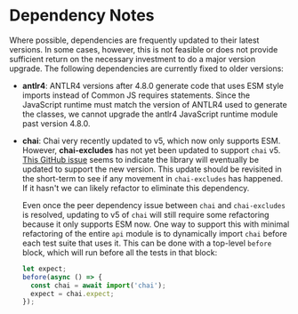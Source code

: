# Dependency Notes

Where possible, dependencies are frequently updated to their latest versions.
In some cases, however, this is not feasible or does not provide sufficient
return on the necessary investment to do a major version upgrade. The following
dependencies are currently fixed to older versions:

- **antlr4**: ANTLR4 versions after 4.8.0 generate code that uses ESM style imports instead of Common JS requires statements. Since the JavaScript runtime must match the version of ANTLR4 used to generate the classes, we cannot upgrade the antlr4 JavaScript runtime module past version 4.8.0.
- **chai**: Chai very recently updated to v5, which now only supports ESM. However, **chai-excludes** has not yet been updated to support `chai` v5. [This GitHub issue](https://github.com/mesaugat/chai-exclude/issues/48) seems to indicate the library will eventually be updated to support the new version. This update should be revisited in the short-term to see if any movement in `chai-excludes` has happened. If it hasn't we can likely refactor to eliminate this dependency.

  Even once the peer dependency issue between `chai` and `chai-excludes` is resolved, updating to v5 of `chai` will still require some refactoring because it only supports ESM now. One way to support this with minimal refactoring of the entire `api` module is to dynamically import `chai` before each test suite that uses it. This can be done with a top-level `before` block, which will run before all the tests in that block:

  ```javascript
  let expect;
  before(async () => {
    const chai = await import('chai');
    expect = chai.expect;
  });
  ```
